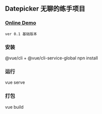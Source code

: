 ## Datepicker 无聊的练手项目
### [Online Demo](https://yafully.github.io/vue-datepicker/dist/index.html)  
```
ver 0.1 基础版本 
```
### 安装
@vue/cli + @vue/cli-service-global
npn install
### 运行
vue serve
### 打包
vue build
